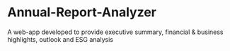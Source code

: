 # Annual-Report-Analyzer
A web-app developed to provide executive summary, financial &amp; business highlights, outlook and ESG analysis

